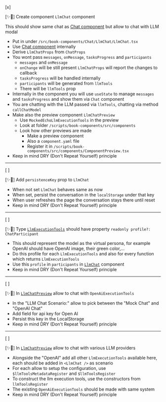 [x]

[✨💞] Create component `LlmChat` component

This should show same chat as [Chat component](/src/book-components/Chat/Chat/Chat.tsx) but allow to chat with LLM modal

-   Put in under `/src/book-components/Chat/LlmChat/LlmChat.tsx`
-   Use [Chat component](/src/book-components/Chat/Chat/Chat.tsx) internally
-   Derive `LlmChatProps` from `ChatProps`
-   You wont pass `messages`, `onMessage`, `tasksProgress` and `participants`
    -   `messages` and `onMessage`
    -   `onChange` will be still present `LlmChatProps` will report the changes to callback
    -   `tasksProgress` will be handled internally
    -   `participants` will be generated from `llmTools`
    -   There will be `llmTools` prop
-   Internally in the component you will use `useState` to manage `messages` and `tasksProgress` and show them via `Chat` component
-   You are chatting with the LLM passed via `llmTools`, chatting via method `callChatModel`
-   Make also the preview component `LlmChatPreview`
    -   Use `MockedEchoLlmExecutionTools` in the preview
    -   Look at folder `/scripts/book-components/src/components`
    -   Look how other previews are made
        -   Make a preview component
        -   Also a `component.yaml` file
        -   Register it in `/scripts/book-components/src/components/ComponentPreview.tsx`
-   Keep in mind DRY (Don't Repeat Yourself) principle

---

[ ]

[✨💞] Add `persistenceKey` prop to `LlmChat`

-   When not set `LlmChat` behaves same as now
-   When set, persist the conversation in the `localStorage` under that key
-   When user refreshes the page the conversation stays there until reset
-   Keep in mind DRY (Don't Repeat Yourself) principle

---

[ ]

[✨💞] Type [`LlmExecutionTools`](/src/execution/LlmExecutionTools.ts) should have property `readonly profile?: ChatParticipant`

-   This should represent the model as the virtual persona, for example OpenAI should have OpenAI image, their green color,...
-   Do this profile for each `LlmExecutionTools` and also for every function which returns `LlmExecutionTools`
-   Use this `profile` in `participants` in [`LlmChat`](/src/book-components/Chat/LlmChat/LlmChat.tsx) component
-   Keep in mind DRY (Don't Repeat Yourself) principle

---

[ ]

[✨💞] In [`LlmChatPreview`](/scripts/book-components/src/components/llm-chat/LlmChatPreview.tsx) allow to chat with `OpenAiExecutionTools`

-   In the "LLM Chat Scenario:" allow to pick between the "Mock Chat" and "OpenAI Chat"
-   Add field for api key for Open AI
-   Persist this key in the LocalStorage
-   Keep in mind DRY (Don't Repeat Yourself) principle

---

[ ]

[✨💞] In [`LlmChatPreview`](/scripts/book-components/src/components/llm-chat/LlmChatPreview.tsx) allow to chat with various LLM providers

-   Alongside the "OpenAI" add all other `LlmExecutionTools` available here, each should be added in `<LlmChat />` as scenario
-   For each allow to setup the configuration, use `$llmToolsMetadataRegister` and `$llmToolsRegister`
-   To construct the llm execution tools, use the constructors from `llmToolsRegister`
-   The existing `OpenAiExecutionTools` should be made with same system
-   Keep in mind DRY (Don't Repeat Yourself) principle
